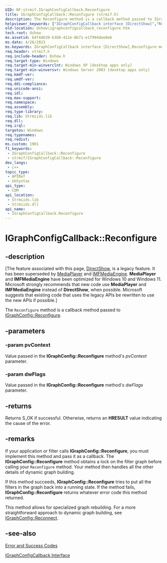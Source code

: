 ```yaml
---
UID: NF:strmif.IGraphConfigCallback.Reconfigure
title: IGraphConfigCallback::Reconfigure (strmif.h)
description: The Reconfigure method is a callback method passed to IGraphConfig::Reconfigure.
helpviewer_keywords: ["IGraphConfigCallback interface [DirectShow]","Reconfigure method","IGraphConfigCallback.Reconfigure","IGraphConfigCallback::Reconfigure","IGraphConfigCallbackReconfigure","Reconfigure","Reconfigure method [DirectShow]","Reconfigure method [DirectShow]","IGraphConfigCallback interface","dshow.igraphconfigcallback_reconfigure","strmif/IGraphConfigCallback::Reconfigure"]
old-location: dshow\igraphconfigcallback_reconfigure.htm
tech.root: dshow
ms.assetid: b4f44639-b3b0-412e-8b71-e1f994dee0e6
ms.date: 4/26/2023
ms.keywords: IGraphConfigCallback interface [DirectShow],Reconfigure method, IGraphConfigCallback.Reconfigure, IGraphConfigCallback::Reconfigure, IGraphConfigCallbackReconfigure, Reconfigure, Reconfigure method [DirectShow], Reconfigure method [DirectShow],IGraphConfigCallback interface, dshow.igraphconfigcallback_reconfigure, strmif/IGraphConfigCallback::Reconfigure
req.header: strmif.h
req.include-header: Dshow.h
req.target-type: Windows
req.target-min-winverclnt: Windows XP [desktop apps only]
req.target-min-winversvr: Windows Server 2003 [desktop apps only]
req.kmdf-ver: 
req.umdf-ver: 
req.ddi-compliance: 
req.unicode-ansi: 
req.idl: 
req.max-support: 
req.namespace: 
req.assembly: 
req.type-library: 
req.lib: Strmiids.lib
req.dll: 
req.irql: 
targetos: Windows
req.typenames: 
req.redist: 
ms.custom: 19H1
f1_keywords:
 - IGraphConfigCallback::Reconfigure
 - strmif/IGraphConfigCallback::Reconfigure
dev_langs:
 - c++
topic_type:
 - APIRef
 - kbSyntax
api_type:
 - COM
api_location:
 - Strmiids.lib
 - Strmiids.dll
api_name:
 - IGraphConfigCallback.Reconfigure
---
```


# IGraphConfigCallback::Reconfigure


## -description

\[The feature associated with this page, [DirectShow](/windows/win32/directshow/directshow), is a legacy feature. It has been superseded by [MediaPlayer](/uwp/api/Windows.Media.Playback.MediaPlayer) and [IMFMediaEngine](/windows/win32/api/mfmediaengine/nn-mfmediaengine-imfmediaengine). **MediaPlayer** and **IMFMediaEngine** have been optimized for Windows 10 and Windows 11. Microsoft strongly recommends that new code use **MediaPlayer** and **IMFMediaEngine** instead of **DirectShow**, when possible. Microsoft suggests that existing code that uses the legacy APIs be rewritten to use the new APIs if possible.\]

The <code>Reconfigure</code> method is a callback method passed to <a href="/windows/desktop/api/strmif/nf-strmif-igraphconfig-reconfigure">IGraphConfig::Reconfigure</a>.

## -parameters

### -param pvContext

Value passed in the <b>IGraphConfig::Reconfigure</b> method's <i>pvContext</i> parameter.

### -param dwFlags

Value passed in the <b>IGraphConfig::Reconfigure</b> method's <i>dwFlags</i> parameter.

## -returns

Returns S_OK if successful. Otherwise, returns an <b>HRESULT</b> value indicating the cause of the error.

## -remarks

If your application or filter calls <b>IGraphConfig::Reconfigure</b>, you must implement this method and pass it as a callback. The <b>IGraphConfig::Reconfigure</b> method obtains a lock on the filter graph before calling your <code>Reconfigure</code> method. Your method then handles all the other details of dynamic graph building.

If this method succeeds, <b>IGraphConfig::Reconfigure</b> tries to put all the filters in the graph back into a running state. If the method fails, <b>IGraphConfig::Reconfigure</b> returns whatever error code this method returned.

This method allows for specialized graph rebuilding. For a more straightforward approach to dynamic graph building, see <a href="/windows/desktop/api/strmif/nf-strmif-igraphconfig-reconnect">IGraphConfig::Reconnect</a>.

## -see-also

<a href="/windows/desktop/DirectShow/error-and-success-codes">Error and Success Codes</a>



<a href="/windows/desktop/api/strmif/nn-strmif-igraphconfigcallback">IGraphConfigCallback Interface</a>